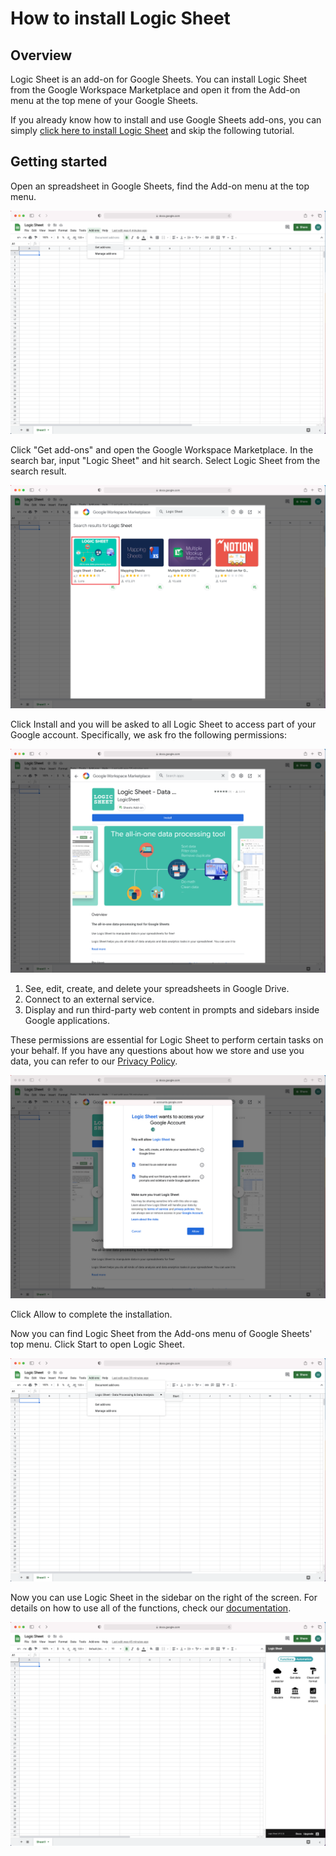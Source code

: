 # How to install Logic Sheet

## Overview

Logic Sheet is an add-on for Google Sheets. You can install Logic Sheet from the Google Workspace Marketplace and open it from the Add-on menu at the top mene of your Google Sheets. 

If you already know how to install and use Google Sheets add-ons, you can simply [click here to install Logic Sheet](https://workspace.google.com/marketplace/app/logic_sheet_data_processing_data_analysi/796322869198) and skip the following tutorial.

## Getting started

Open an spreadsheet in Google Sheets, find the Add-on menu at the top menu.

![Add-on menu Google Sheets](../img/ss-add-bar-menu.png)

Click "Get add-ons" and open the Google Workspace Marketplace. In the search bar, input "Logic Sheet" and hit search. Select Logic Sheet from the search result.

![Search result Logic Sheet](../img/ss-marketplace-search.png)

Click Install and you will be asked to all Logic Sheet to access part of your Google account. Specifically, we ask fro the following permissions:

![Logic Sheet listing](../img/ss-marketplace-listing.png)

1. See, edit, create, and delete your spreadsheets in Google Drive.
2. Connect to an external service.
3. Display and run third-party web content in prompts and sidebars inside Google applications.

These permissions are essential for Logic Sheet to perform certain tasks on your behalf. If you have any questions about how we store and use you data, you can refer to our [Privacy Policy](https://app.logicsheet.co/privacy).

![Logic Sheet permissions](../img/ss-permissions.png)

Click Allow to complete the installation.

Now you can find Logic Sheet from the Add-ons menu of Google Sheets' top menu. Click Start to open Logic Sheet.

![Logic Sheet add-on](../img/ss-menu-logicsheet.png)

Now you can use Logic Sheet in the sidebar on the right of the screen. For details on how to use all of the functions, check our [documentation](https://app.logicsheet.co/docs).

![Logic Sheet sidebar](../img/ss-logicsheet-sidebar.png)